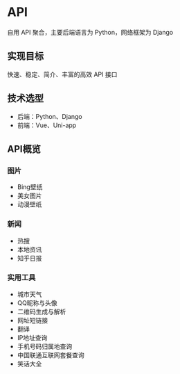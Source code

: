 # API
自用 API 聚合，主要后端语言为 Python，网络框架为 Django

## 实现目标

快速、稳定、简介、丰富的高效 API 接口

## 技术选型

- 后端：Python、Django
- 前端：Vue、Uni-app

## API概览

### 图片
- Bing壁纸
- 美女图片
- 动漫壁纸

### 新闻
- 热搜
- 本地资讯
- 知乎日报

### 实用工具
- 城市天气
- QQ昵称与头像
- 二维码生成与解析
- 网址短链接
- 翻译
- IP地址查询
- 手机号码归属地查询
- 中国联通互联网套餐查询
- 笑话大全

